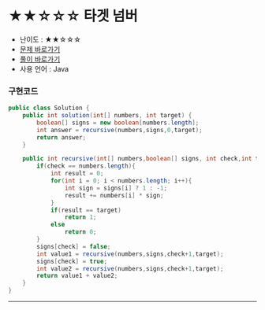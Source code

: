 # ★★☆☆☆ 타겟 넘버
- 난이도 : ★★☆☆☆
- <a href="https://programmers.co.kr/learn/courses/30/lessons/43165">문제 바로가기</a>
- <a href="https://cnu-jinseop.tistory.com/125">풀이 바로가기</a>
- 사용 언어 : Java

### 구현코드
```java
public class Solution {
    public int solution(int[] numbers, int target) {
        boolean[] signs = new boolean[numbers.length];
        int answer = recursive(numbers,signs,0,target);
        return answer;
    }

    public int recursive(int[] numbers,boolean[] signs, int check,int target) {
        if(check == numbers.length){
            int result = 0;
            for(int i = 0; i < numbers.length; i++){
                int sign = signs[i] ? 1 : -1;
                result += numbers[i] * sign;
            }
            if(result == target)
                return 1;
            else
                return 0;
        }
        signs[check] = false;
        int value1 = recursive(numbers,signs,check+1,target);
        signs[check] = true;
        int value2 = recursive(numbers,signs,check+1,target);
        return value1 + value2;
    }
}
```

---
<Comment />
